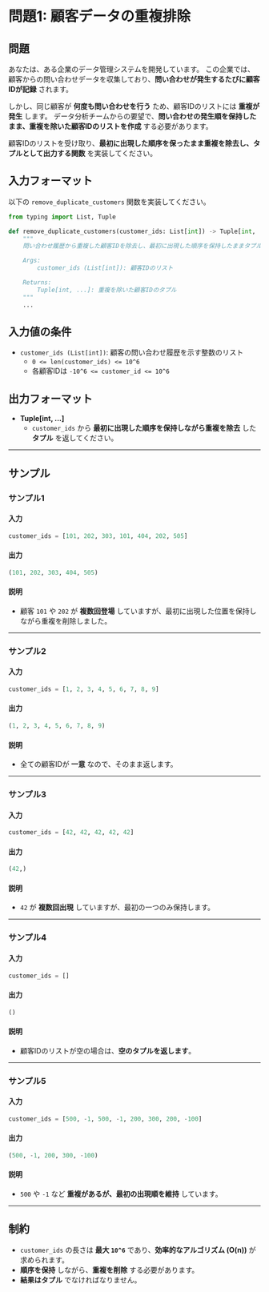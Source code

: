 # 問題1: 顧客データの重複排除

## 問題

あなたは、ある企業のデータ管理システムを開発しています。
この企業では、顧客からの問い合わせデータを収集しており、**問い合わせが発生するたびに顧客IDが記録** されます。

しかし、同じ顧客が **何度も問い合わせを行う** ため、顧客IDのリストには **重複が発生** します。
データ分析チームからの要望で、**問い合わせの発生順を保持したまま、重複を除いた顧客IDのリストを作成** する必要があります。

顧客IDのリストを受け取り、**最初に出現した順序を保ったまま重複を除去し、タプルとして出力する関数** を実装してください。

## 入力フォーマット

以下の `remove_duplicate_customers` 関数を実装してください。

```python
from typing import List, Tuple

def remove_duplicate_customers(customer_ids: List[int]) -> Tuple[int, ...]:
    """
    問い合わせ履歴から重複した顧客IDを除去し、最初に出現した順序を保持したままタプルとして返す関数。

    Args:
        customer_ids (List[int]): 顧客IDのリスト

    Returns:
        Tuple[int, ...]: 重複を除いた顧客IDのタプル
    """
    ...
```

## 入力値の条件

- `customer_ids (List[int])`: 顧客の問い合わせ履歴を示す整数のリスト
  - `0 <= len(customer_ids) <= 10^6`
  - 各顧客IDは `-10^6 <= customer_id <= 10^6`

## 出力フォーマット

- **Tuple[int, ...]**
  - `customer_ids` から **最初に出現した順序を保持しながら重複を除去** した **タプル** を返してください。

---

## サンプル

### サンプル1

#### 入力
```python
customer_ids = [101, 202, 303, 101, 404, 202, 505]
```

#### 出力
```python
(101, 202, 303, 404, 505)
```

#### 説明
- 顧客 `101` や `202` が **複数回登場** していますが、最初に出現した位置を保持しながら重複を削除しました。

---

### サンプル2

#### 入力
```python
customer_ids = [1, 2, 3, 4, 5, 6, 7, 8, 9]
```

#### 出力
```python
(1, 2, 3, 4, 5, 6, 7, 8, 9)
```

#### 説明
- 全ての顧客IDが **一意** なので、そのまま返します。

---

### サンプル3

#### 入力
```python
customer_ids = [42, 42, 42, 42, 42]
```

#### 出力
```python
(42,)
```

#### 説明
- `42` が **複数回出現** していますが、最初の一つのみ保持します。

---

### サンプル4

#### 入力
```python
customer_ids = []
```

#### 出力
```python
()
```

#### 説明
- 顧客IDのリストが空の場合は、**空のタプルを返します**。

---

### サンプル5

#### 入力
```python
customer_ids = [500, -1, 500, -1, 200, 300, 200, -100]
```

#### 出力
```python
(500, -1, 200, 300, -100)
```

#### 説明
- `500` や `-1` など **重複があるが、最初の出現順を維持** しています。

---

## 制約

- `customer_ids` の長さは **最大 `10^6`** であり、**効率的なアルゴリズム (O(n))** が求められます。
- **順序を保持** しながら、**重複を削除** する必要があります。
- **結果はタプル** でなければなりません。
